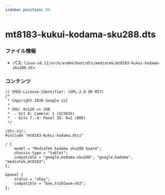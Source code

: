 ```yaml
---
sidebar_position: 89
---
```

# mt8183-kukui-kodama-sku288.dts

### ファイル情報

- パス: `linux-v6.12/arch/arm64/boot/dts/mediatek/mt8183-kukui-kodama-sku288.dts`

### コンテンツ

```dts
// SPDX-License-Identifier: (GPL-2.0 OR MIT)
/*
 * Copyright 2020 Google LLC
 *
 * SKU: 0x120 => 288
 *  - bit 8: Camera: 1 (GC5035)
 *  - bits 7..4: Panel ID: 0x2 (BOE)
 */

/dts-v1/;
#include "mt8183-kukui-kodama.dtsi"

/ {
	model = "MediaTek kodama sku288 board";
	chassis-type = "tablet";
	compatible = "google,kodama-sku288", "google,kodama", "mediatek,mt8183";
};

&panel {
	status = "okay";
	compatible = "boe,tv101wum-n53";
};

```
